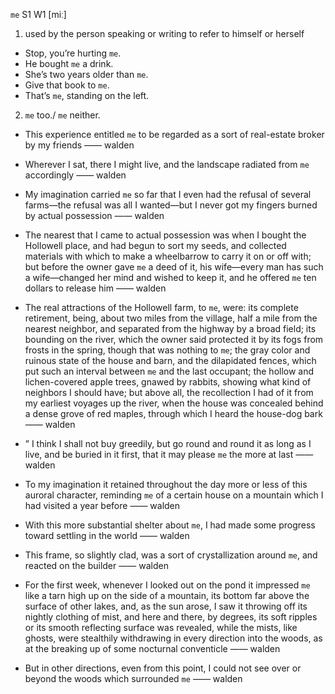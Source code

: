`me` S1 W1 [miː]

1. used by the person speaking or writing to refer to himself or herself

- Stop, you’re hurting `me`.
- He bought `me` a drink.
- She’s two years older than `me`.
- Give that book to `me`.
- That’s `me`, standing on the left.

2. `me` too./ `me` neither.


-  This experience entitled `me` to be regarded as a sort of real-estate broker by my friends —— walden

-  Wherever I sat, there I might live, and the landscape radiated from `me` accordingly —— walden

- My imagination carried `me` so far that I even had the refusal of several farms﻿—the refusal was all I wanted﻿—but I never got my fingers burned by actual possession —— walden

-  The nearest that I came to actual possession was when I bought the Hollowell place, and had begun to sort my seeds, and collected materials with which to make a wheelbarrow to carry it on or off with; but before the owner gave `me` a deed of it, his wife﻿—every man has such a wife﻿—changed her mind and wished to keep it, and he offered `me` ten dollars to release him —— walden

- The real attractions of the Hollowell farm, to `me`, were: its complete retirement, being, about two miles from the village, half a mile from the nearest neighbor, and separated from the highway by a broad field; its bounding on the river, which the owner said protected it by its fogs from frosts in the spring, though that was nothing to `me`; the gray color and ruinous state of the house and barn, and the dilapidated fences, which put such an interval between `me` and the last occupant; the hollow and lichen-covered apple trees, gnawed by rabbits, showing what kind of neighbors I should have; but above all, the recollection I had of it from my earliest voyages up the river, when the house was concealed behind a dense grove of red maples, through which I heard the house-dog bark —— walden

- ” I think I shall not buy greedily, but go round and round it as long as I live, and be buried in it first, that it may please `me` the more at last —— walden

-  To my imagination it retained throughout the day more or less of this auroral character, reminding `me` of a certain house on a mountain which I had visited a year before —— walden

-  With this more substantial shelter about `me`, I had made some progress toward settling in the world —— walden

-  This frame, so slightly clad, was a sort of crystallization around `me`, and reacted on the builder —— walden

-  For the first week, whenever I looked out on the pond it impressed `me` like a tarn high up on the side of a mountain, its bottom far above the surface of other lakes, and, as the sun arose, I saw it throwing off its nightly clothing of mist, and here and there, by degrees, its soft ripples or its smooth reflecting surface was revealed, while the mists, like ghosts, were stealthily withdrawing in every direction into the woods, as at the breaking up of some nocturnal conventicle —— walden

-  But in other directions, even from this point, I could not see over or beyond the woods which surrounded `me` —— walden